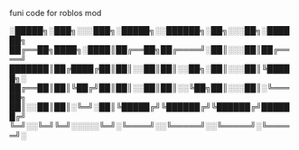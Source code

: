 funi code for roblos mod

░█████╗░███╗░░░███╗░█████╗░░██████╗░██╗░░░██╗░██████╗
██╔══██╗████╗░████║██╔══██╗██╔════╝░██║░░░██║██╔════╝
███████║██╔████╔██║██║░░██║██║░░██╗░██║░░░██║╚█████╗░
██╔══██║██║╚██╔╝██║██║░░██║██║░░╚██╗██║░░░██║░╚═══██╗
██║░░██║██║░╚═╝░██║╚█████╔╝╚██████╔╝╚██████╔╝██████╔╝
╚═╝░░╚═╝╚═╝░░░░░╚═╝░╚════╝░░╚═════╝░░╚═════╝░╚═════╝░
